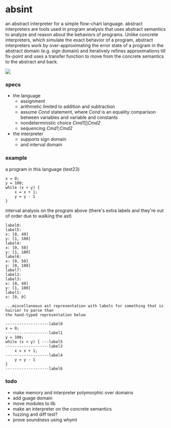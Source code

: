 # absint
an abstract interpreter for a simple flow-chart language. abstract interpreters are tools used in program analysis that uses abstract semantics to analyze and reason about the behaviors of programs. Unlike concrete interpreters, which simulate the exact behavior of a program, abstract interpreters work by over-approximating the error state of a program in the abstract domain (e.g. sign domain) and iteratively refines approximations till fix-point and uses a transfer function to move from the concrete semantics to the abstract and back.

![](https://upload.wikimedia.org/wikipedia/commons/thumb/8/8b/Abstract_interpretation_of_integers_by_signs_svg.svg/800px-Abstract_interpretation_of_integers_by_signs_svg.svg.png)
### specs
* the language
  * assignment
  * arithmetic limited to addition and subtraction
  * assume *Cond* statement, where *Cond* is an equality comparison between variables and variable and constants
  * nondeterministic choice *Cmd1*[]*Cmd2*
  * sequencing *Cmd1*;*Cmd2*
* the interpreter
  * supports sign domain
  * and interval domain

### example
a program in this language (test23)
```
x = 0;
y = 100;
while (x < y) {
    x = x + 1;
    y = y - 1
}
```

interval analysis on the program above (there's extra labels and they're out of order due to walking the ast)
```
label0:                              
label5: 
x: [0, 49]
y: [1, 100]
label4: 
x: [0, 50]
y: [1, 100]
label6: 
x: [0, 50]
y: [0, 100]
label7: 
label2: 
label3: 
x: [0, 49]
y: [1, 100]
label1: 
x: [0, 0]

...miscellaneous ast representation with labels for something that is hairier to parse than
the hand-typed representation below

-------------------label0
x = 0;
-------------------label1
y = 100;
while (x < y) { ---label5
-------------------label3
    x = x + 1;
-------------------label4
    y = y - 1
}
-------------------label6
```

### todo
* make memory and interpreter polymorphic over domains
* add guage domain 
* move modules to lib
* make an interpreter on the concrete semantics
* fuzzing and diff test?
* prove soundness using whyml
